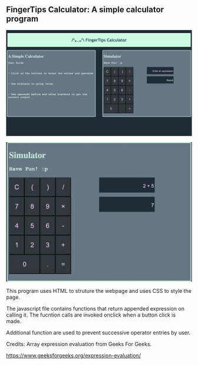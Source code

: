 ## FingerTips Calculator: A simple calculator program

![Calculator page](./sample.png "fingertips calculator page img")


![Calculator image](./sample1.png "fingertips calculator img")

This program uses HTML to struture the webpage and uses CSS to style the page.

The javascript file contains functions that return appended expression on calling it. The fucntion calls are invoked onclick when a button click is made.

Additional function are used to prevent successive operator entries by user.


Credits:
Array expression evaluation from Geeks For Geeks.

<https://www.geeksforgeeks.org/expression-evaluation/>


